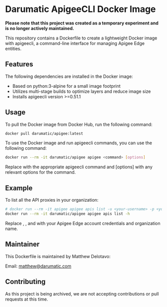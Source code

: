 # Darumatic ApigeeCLI Docker Image

**Please note that this project was created as a temporary experiment and is no longer actively maintained.**

This repository contains a Dockerfile to create a lightweight Docker image with apigeecli, a command-line interface for managing Apigee Edge entities.

## Features

The following dependencies are installed in the Docker image:

- Based on python:3-alpine for a small image footprint
- Utilizes multi-stage builds to optimize layers and reduce image size
- Installs apigeecli version >=0.51.1

## Usage

To pull the Docker image from Docker Hub, run the following command:

```bash
docker pull darumatic/apigee:latest
```

To use the Docker image and run apigeecli commands, you can use the following command:

```bash
docker run --rm -it darumatic/apigee apigee <command> [options]
```

Replace with the appropriate apigeecli command and [options] with any relevant options for the command.

## Example

To list all the API proxies in your organization:

```bash
# docker run --rm -it apigee apigee apis list -u <your-username> -p <your-password> -o <your-organization>
docker run --rm -it darumatic/apigee apigee apis list -h
```

Replace <your-username>, <your-password>, and <your-organization> with your Apigee Edge account credentials and organization name.

## Maintainer
This Dockerfile is maintained by Matthew Delotavo:

Email: matthew@darumatic.com

## Contributing

As this project is being archived, we are not accepting contributions or pull requests at this time.
